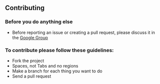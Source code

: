 ## Contributing

### Before you do anything else

 * Before reporting an issue or creating a pull request, please discuss it in the [Google Group](https://groups.google.com/group/tinymapper)

### To contribute please follow these guidelines:

* Fork the project
* Spaces, not Tabs and no regions
* Make a branch for each thing you want to do
* Send a pull request